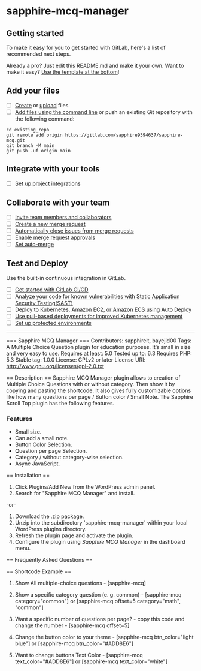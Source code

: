 # sapphire-mcq-manager



## Getting started

To make it easy for you to get started with GitLab, here's a list of recommended next steps.

Already a pro? Just edit this README.md and make it your own. Want to make it easy? [Use the template at the bottom](#editing-this-readme)!

## Add your files

- [ ] [Create](https://docs.gitlab.com/ee/user/project/repository/web_editor.html#create-a-file) or [upload](https://docs.gitlab.com/ee/user/project/repository/web_editor.html#upload-a-file) files
- [ ] [Add files using the command line](https://docs.gitlab.com/ee/gitlab-basics/add-file.html#add-a-file-using-the-command-line) or push an existing Git repository with the following command:

```
cd existing_repo
git remote add origin https://gitlab.com/sapphire9594637/sapphire-mcq.git
git branch -M main
git push -uf origin main
```

## Integrate with your tools

- [ ] [Set up project integrations](https://gitlab.com/sapphire9594637/sapphire-mcq/-/settings/integrations)

## Collaborate with your team

- [ ] [Invite team members and collaborators](https://docs.gitlab.com/ee/user/project/members/)
- [ ] [Create a new merge request](https://docs.gitlab.com/ee/user/project/merge_requests/creating_merge_requests.html)
- [ ] [Automatically close issues from merge requests](https://docs.gitlab.com/ee/user/project/issues/managing_issues.html#closing-issues-automatically)
- [ ] [Enable merge request approvals](https://docs.gitlab.com/ee/user/project/merge_requests/approvals/)
- [ ] [Set auto-merge](https://docs.gitlab.com/ee/user/project/merge_requests/merge_when_pipeline_succeeds.html)

## Test and Deploy

Use the built-in continuous integration in GitLab.

- [ ] [Get started with GitLab CI/CD](https://docs.gitlab.com/ee/ci/quick_start/index.html)
- [ ] [Analyze your code for known vulnerabilities with Static Application Security Testing(SAST)](https://docs.gitlab.com/ee/user/application_security/sast/)
- [ ] [Deploy to Kubernetes, Amazon EC2, or Amazon ECS using Auto Deploy](https://docs.gitlab.com/ee/topics/autodevops/requirements.html)
- [ ] [Use pull-based deployments for improved Kubernetes management](https://docs.gitlab.com/ee/user/clusters/agent/)
- [ ] [Set up protected environments](https://docs.gitlab.com/ee/ci/environments/protected_environments.html)

***

=== Sapphire MCQ Manager ===
Contributors: sapphireit, bayejid00
Tags: A Multiple Choice Question plugin for education purposes. It’s small in size and very easy to use.
Requires at least: 5.0
Tested up to: 6.3
Requires PHP: 5.3
Stable tag: 1.0.0
License: GPLv2 or later
License URI: http://www.gnu.org/licenses/gpl-2.0.txt


== Description ==
Sapphire MCQ Manager plugin allows to creation of Multiple Choice Questions with or without category. Then show it by copying and pasting the shortcode. It also gives fully customizable options like how many questions per page / Button color / Small Note. The Sapphire Scroll Top plugin has the following features.

### Features
* Small size.
* Can add a small note.
* Button Color Selection.
* Question per page Selection.
* Category / without category-wise selection.
* Async JavaScript.


== Installation ==

1. Click Plugins/Add New from the WordPress admin panel.
1. Search for "Sapphire MCQ Manager" and install.

-or-

1. Download the .zip package.
1. Unzip into the subdirectory 'sapphire-mcq-manager' within your local WordPress plugins directory.
1. Refresh the plugin page and activate the plugin.
1. Configure the plugin using *Sapphire MCQ Manager* in the dashboard menu.

== Frequently Asked Questions ==
 

== Shortcode Example == 
1. Show All multiple-choice questions - 
[sapphire-mcq]

2. Show a specific category question (e. g. common) -
[sapphire-mcq category="common"] or [sapphire-mcq offset=5 category="math", "common"]

3. Want a specific number of questions per page? - copy this code and change the number -
[sapphire-mcq offset=5]

4. Change the button color to your theme -
[sapphire-mcq btn_color="light blue"] or [sapphire-mcq btn_color="#ADD8E6"]

5. Want to change buttons Text Color - 
[sapphire-mcq text_color="#ADD8E6"] or [sapphire-mcq text_color="white"]
